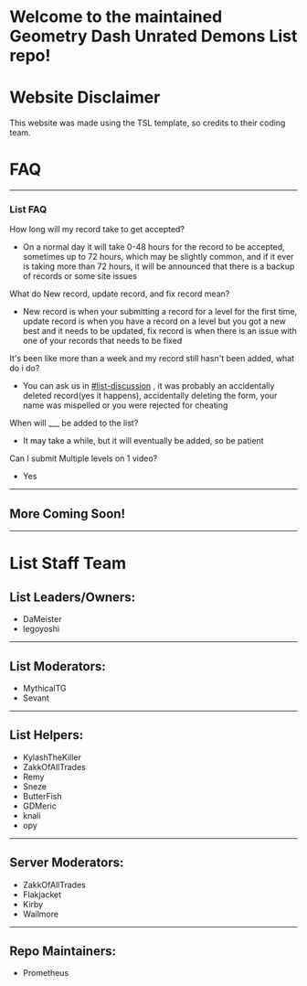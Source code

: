 # Welcome to the maintained Geometry Dash Unrated Demons List repo!

# Website Disclaimer

This website was made using the TSL template, so credits to their coding team.


# FAQ

---
### List FAQ

How long will my record take to get accepted?

- On a normal day it will take 0-48 hours for the record to be accepted,
  sometimes up to 72 hours, which may be slightly common, and if it ever is
  taking more than 72 hours, it will be announced that there is a backup of
  records or some site issues

What do New record, update record, and fix record mean?

- New record is when your submitting a record for a level for the first time,
  update record is when you have a record on a level but you got a new best and
  it needs to be updated, fix record is when there is an issue with one of your
  records that needs to be fixed

It's been like more than a week and my record still hasn't been added, what do i
do?

- You can ask us in
  [#list-discussion](https://discord.com/channels/381513933250494475/381968184875417610)
  , it was probably an accidentally deleted record(yes it happens), accidentally
  deleting the form, your name was mispelled or you were rejected for cheating

When will \_\_\_ be added to the list?

- It may take a while, but it will eventually be added, so be patient

Can I submit Multiple levels on 1 video?

- Yes

---

## More Coming Soon!

---

# List Staff Team

## List Leaders/Owners:

- DaMeister
- legoyoshi

---

## List Moderators:

- MythicalTG
- Sevant

---

## List Helpers:

- KylashTheKiller
- ZakkOfAllTrades
- Remy
- Sneze
- ButterFish
- GDMeric
- knali
- opy

---

## Server Moderators:

- ZakkOfAllTrades
- Flakjacket
- Kirby
- Wailmore

---

## Repo Maintainers:

- Prometheus
